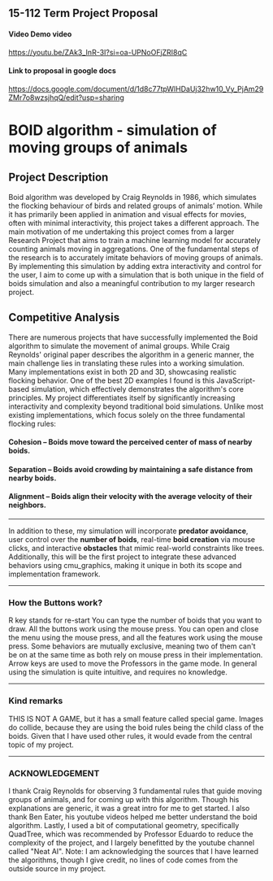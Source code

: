 ## 15-112 Term Project Proposal 
#### Video Demo video 
https://youtu.be/ZAk3_InR-3I?si=oa-UPNoOFjZRI8qC 
#### Link to proposal in google docs
https://docs.google.com/document/d/1d8c77tpWlHDaUj32hw10_Vy_PjAm29ZMr7o8wzsjhqQ/edit?usp=sharing 
# BOID algorithm - simulation of moving groups of animals
## Project Description
Boid algorithm was developed by Craig Reynolds in 1986, which simulates the flocking behaviour of birds and related groups of animals’ motion. While it has primarily been applied in animation and visual effects for movies, often with minimal interactivity, this project takes a different approach. The main motivation of me undertaking this project comes from a larger Research Project that aims to train a machine learning model for accurately counting animals moving in aggregations. One of the fundamental steps of the research is to accurately imitate behaviors of moving groups of animals. By implementing this simulation by adding extra interactivity and control for the user, I aim to come up with a simulation that is both unique in the field of boids simulation and also a meaningful contribution to my larger research project. 

## Competitive Analysis
There are numerous projects that have successfully implemented the Boid algorithm to simulate the movement of animal groups. While Craig Reynolds' original paper describes the algorithm in a generic manner, the main challenge lies in translating these rules into a working simulation. Many implementations exist in both 2D and 3D, showcasing realistic flocking behavior. One of the best 2D examples I found is this JavaScript-based simulation, which effectively demonstrates the algorithm's core principles.
My project differentiates itself by significantly increasing interactivity and complexity beyond traditional boid simulations. Unlike most existing implementations, which focus solely on the three fundamental flocking rules:
#### **Cohesion** – Boids move toward the perceived center of mass of nearby boids.
#### **Separation** – Boids avoid crowding by maintaining a safe distance from nearby boids.
#### **Alignment** – Boids align their velocity with the average velocity of their neighbors.
***
In addition to these, my simulation will incorporate **predator avoidance**, user control over the **number of boids**, real-time **boid creation** via mouse clicks, and interactive **obstacles** that mimic real-world constraints like trees. Additionally, this will be the first project to integrate these advanced behaviors using cmu_graphics, making it unique in both its scope and implementation framework.

***
### How the Buttons work?
R key stands for re-start 
You can type the number of boids that you want to draw.
All the buttons work using the mouse press.
You can open and close the menu using the mouse press, and all the 
features work using the mouse press. Some behaviors are mutually exclusive, 
meaning two of them can't be on at the same time as both rely on mouse press in their implementation. 
Arrow keys are used to move the Professors in the game mode. In general using the simulation is quite intuitive, and requires no knowledge. 

***
### Kind remarks
THIS IS NOT A GAME, but it has a small feature called special game. 
Images do collide, because they are using the boid rules being the child 
class of the boids. Given that I have used other rules, it would evade from the 
central topic of my project. 

***
### ACKNOWLEDGEMENT
I thank Craig Reynolds for observing 3 fundamental rules that guide moving groups of animals, and for coming up with this algorithm. Though his explanations are generic, it was a great intro for me to get started. I also thank Ben Eater, his youtube videos helped me better understand the boid algorithm. Lastly, I used a bit of computational geometry, specifically QuadTree, which was recommended by Professor Eduardo to reduce the complexity of the project, and I largely benefitted by the youtube channel called "Neat AI". 
Note: I am acknowledging the sources that I have learned the algorithms, though I give credit, no lines of code comes from the outside source in my project. 
